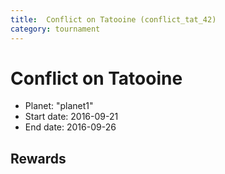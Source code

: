 ```yaml
---
title:  Conflict on Tatooine (conflict_tat_42)
category: tournament
---
```

#  Conflict on Tatooine

  * Planet: "planet1"
  * Start date: 2016-09-21
  * End date: 2016-09-26

## Rewards

